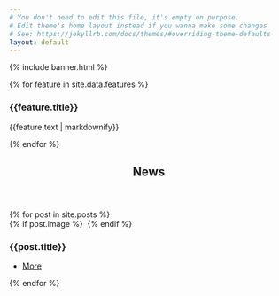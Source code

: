 ```yaml
---
# You don't need to edit this file, it's empty on purpose.
# Edit theme's home layout instead if you wanna make some changes
# See: https://jekyllrb.com/docs/themes/#overriding-theme-defaults
layout: default
---
```

{% include banner.html %}
  <!-- Section -->
<section>
	<div class="features">
		{% for feature in site.data.features %}
			<article>
				<span class="icon {{feature.icon}}"></span>
				<div class="content">
					<h3>{{feature.title}}</h3>
					<p>{{feature.text | markdownify}}</p>
				</div>
			</article>
		{% endfor %}
	</div>
</section>

<!-- Section -->
<section>
	<header class="major">
		<h2>News</h2>
	</header>
	<div class="posts">
		{% for post in site.posts %}
		<article>
			{% if post.image %}
			<a href="#" class="image"><img src="assets/images/pic01.jpg" alt="" /></a>
			{% endif %}
			<h3>{{post.title}}</h3>
			<p></p>
			<ul class="actions">
				<li><a href="{{post.url}}" class="button">More</a></li>
			</ul>
		</article>
		{% endfor %}
	</div>
</section>
